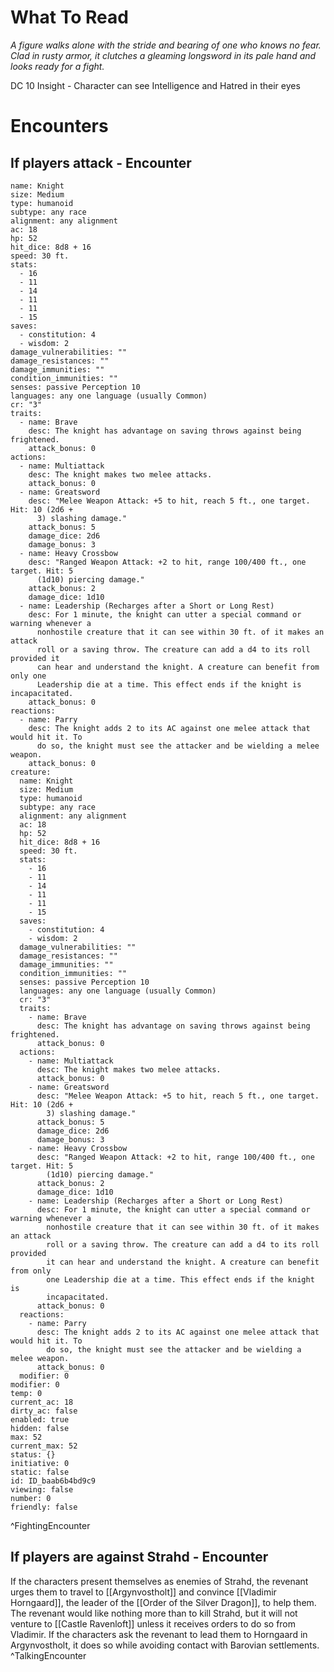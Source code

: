 # What To Read
*A figure walks alone with the stride and bearing of one who knows no fear. Clad in rusty armor, it clutches a gleaming longsword in its pale hand and looks ready for a fight.*

DC 10 Insight - Character can see Intelligence and Hatred in their eyes

# Encounters
## If players attack - Encounter
```statblock 
name: Knight
size: Medium
type: humanoid
subtype: any race
alignment: any alignment
ac: 18
hp: 52
hit_dice: 8d8 + 16
speed: 30 ft.
stats:
  - 16
  - 11
  - 14
  - 11
  - 11
  - 15
saves:
  - constitution: 4
  - wisdom: 2
damage_vulnerabilities: ""
damage_resistances: ""
damage_immunities: ""
condition_immunities: ""
senses: passive Perception 10
languages: any one language (usually Common)
cr: "3"
traits:
  - name: Brave
    desc: The knight has advantage on saving throws against being frightened.
    attack_bonus: 0
actions:
  - name: Multiattack
    desc: The knight makes two melee attacks.
    attack_bonus: 0
  - name: Greatsword
    desc: "Melee Weapon Attack: +5 to hit, reach 5 ft., one target. Hit: 10 (2d6 +
      3) slashing damage."
    attack_bonus: 5
    damage_dice: 2d6
    damage_bonus: 3
  - name: Heavy Crossbow
    desc: "Ranged Weapon Attack: +2 to hit, range 100/400 ft., one target. Hit: 5
      (1d10) piercing damage."
    attack_bonus: 2
    damage_dice: 1d10
  - name: Leadership (Recharges after a Short or Long Rest)
    desc: For 1 minute, the knight can utter a special command or warning whenever a
      nonhostile creature that it can see within 30 ft. of it makes an attack
      roll or a saving throw. The creature can add a d4 to its roll provided it
      can hear and understand the knight. A creature can benefit from only one
      Leadership die at a time. This effect ends if the knight is incapacitated.
    attack_bonus: 0
reactions:
  - name: Parry
    desc: The knight adds 2 to its AC against one melee attack that would hit it. To
      do so, the knight must see the attacker and be wielding a melee weapon.
    attack_bonus: 0
creature:
  name: Knight
  size: Medium
  type: humanoid
  subtype: any race
  alignment: any alignment
  ac: 18
  hp: 52
  hit_dice: 8d8 + 16
  speed: 30 ft.
  stats:
    - 16
    - 11
    - 14
    - 11
    - 11
    - 15
  saves:
    - constitution: 4
    - wisdom: 2
  damage_vulnerabilities: ""
  damage_resistances: ""
  damage_immunities: ""
  condition_immunities: ""
  senses: passive Perception 10
  languages: any one language (usually Common)
  cr: "3"
  traits:
    - name: Brave
      desc: The knight has advantage on saving throws against being frightened.
      attack_bonus: 0
  actions:
    - name: Multiattack
      desc: The knight makes two melee attacks.
      attack_bonus: 0
    - name: Greatsword
      desc: "Melee Weapon Attack: +5 to hit, reach 5 ft., one target. Hit: 10 (2d6 +
        3) slashing damage."
      attack_bonus: 5
      damage_dice: 2d6
      damage_bonus: 3
    - name: Heavy Crossbow
      desc: "Ranged Weapon Attack: +2 to hit, range 100/400 ft., one target. Hit: 5
        (1d10) piercing damage."
      attack_bonus: 2
      damage_dice: 1d10
    - name: Leadership (Recharges after a Short or Long Rest)
      desc: For 1 minute, the knight can utter a special command or warning whenever a
        nonhostile creature that it can see within 30 ft. of it makes an attack
        roll or a saving throw. The creature can add a d4 to its roll provided
        it can hear and understand the knight. A creature can benefit from only
        one Leadership die at a time. This effect ends if the knight is
        incapacitated.
      attack_bonus: 0
  reactions:
    - name: Parry
      desc: The knight adds 2 to its AC against one melee attack that would hit it. To
        do so, the knight must see the attacker and be wielding a melee weapon.
      attack_bonus: 0
  modifier: 0
modifier: 0
temp: 0
current_ac: 18
dirty_ac: false
enabled: true
hidden: false
max: 52
current_max: 52
status: {}
initiative: 0
static: false
id: ID_baab6b4bd9c9
viewing: false
number: 0
friendly: false

```
^FightingEncounter

## If players are against Strahd - Encounter
If the characters present themselves as enemies of Strahd, the revenant urges them to travel to [[Argynvostholt]] and convince [[Vladimir Horngaard]], the leader of the [[Order of the Silver Dragon]], to help them. The revenant would like nothing more than to kill Strahd, but it will not venture to [[Castle Ravenloft]] unless it receives orders to do so from Vladimir. If the characters ask the revenant to lead them to Horngaard in Argynvostholt, it does so while avoiding contact with Barovian settlements.
^TalkingEncounter
